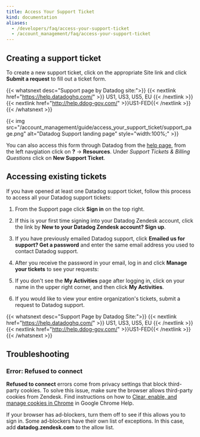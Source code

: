 ```yaml
---
title: Access Your Support Ticket
kind: documentation
aliases:
  - /developers/faq/access-your-support-ticket
  - /account_management/faq/access-your-support-ticket
---
```


## Creating a support ticket

To create a new support ticket, click on the appropriate Site link and click **Submit a request** to fill out a ticket form. 

{{< whatsnext desc="Support page by Datadog site:">}}
    {{< nextlink href="https://help.datadoghq.com/" >}} US1, US3, US5, EU {{< /nextlink >}}
    {{< nextlink href="http://help.ddog-gov.com/" >}}US1-FED{{< /nextlink >}}
{{< /whatsnext >}}

{{< img src="/account_management/guide/access_your_support_ticket/support_page.png" alt="Datadog Support landing page" style="width:100%;" >}}

You can also access this form through Datadog from the [help page][2], from the left navgiation click on **?** -> **Resources**. Under *Support Tickets & Billing Questions* click on **New Support Ticket**.

## Accessing existing tickets

If you have opened at least one Datadog support ticket, follow this process to access all your Datadog support tickets:
1. From the Support page click **Sign in** on the top right. 

2. If this is your first time signing into your Datadog Zendesk account, click the link by **New to your Datadog Zendesk account? Sign up**. 

3. If you have previously emailed Datadog support, click **Emailed us for support? Get a password** and enter the same email address you used to contact Datadog support.

4. After you receive the password in your email, log in and click **Manage your tickets** to see your requests:

5. If you don't see the **My Activities** page after logging in, click on your name in the upper right corner, and then click **My Activities**.

6. If you would like to view your entire organization's tickets, submit a request to Datadog support.

{{< whatsnext desc="Support Page by Datadog Site:">}}
    {{< nextlink href="https://help.datadoghq.com/" >}} US1, US3, US5, EU {{< /nextlink >}}
    {{< nextlink href="http://help.ddog-gov.com/" >}}US1-FED{{< /nextlink >}}
{{< /whatsnext >}}

## Troubleshooting
### Error: Refused to connect
**Refused to connect** errors come from privacy settings that block third-party cookies. To solve this issue, make sure the browser allows third-party cookies from Zendesk. Find instructions on how to [Clear, enable, and manage cookies in Chrome][1] in Google Chrome Help.

If your browser has ad-blockers, turn them off to see if this allows you to sign in. Some ad-blockers have their own list of exceptions. In this case, add **datadog.zendesk.com** to the allow list.

[1]: https://support.google.com/chrome/answer/95647
[2]: https://app.datadoghq.com/help

